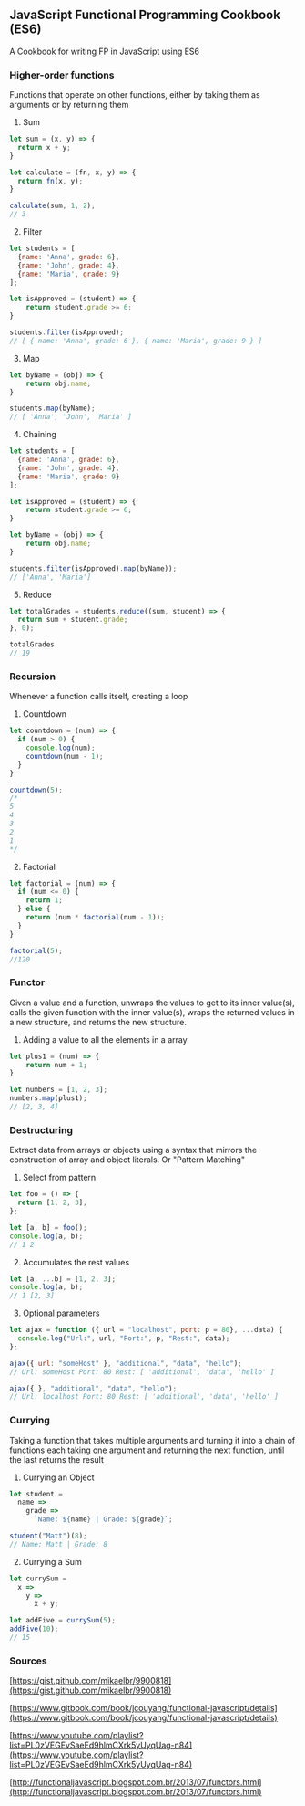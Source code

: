 ## JavaScript Functional Programming Cookbook (ES6)
A Cookbook for writing FP in JavaScript using ES6

### Higher-order functions
Functions that operate on other functions, either by taking them as arguments or by returning them

1) Sum

```javascript
let sum = (x, y) => {
  return x + y;
}

let calculate = (fn, x, y) => {
  return fn(x, y);
}

calculate(sum, 1, 2);
// 3
```

2) Filter

```javascript
let students = [
  {name: 'Anna', grade: 6},
  {name: 'John', grade: 4},
  {name: 'Maria', grade: 9}
];

let isApproved = (student) => {
    return student.grade >= 6;
}

students.filter(isApproved);
// [ { name: 'Anna', grade: 6 }, { name: 'Maria', grade: 9 } ]
```

3) Map

```javascript
let byName = (obj) => {
    return obj.name;
}

students.map(byName);
// [ 'Anna', 'John', 'Maria' ]
```

4) Chaining

```javascript
let students = [
  {name: 'Anna', grade: 6},
  {name: 'John', grade: 4},
  {name: 'Maria', grade: 9}
];

let isApproved = (student) => {
    return student.grade >= 6;
}

let byName = (obj) => {
    return obj.name;
}

students.filter(isApproved).map(byName));
// ['Anna', 'Maria']
```

5) Reduce

```javascript
let totalGrades = students.reduce((sum, student) => {
  return sum + student.grade;
}, 0);

totalGrades
// 19
```

### Recursion
Whenever a function calls itself, creating a loop

1) Countdown

```javascript
let countdown = (num) => {
  if (num > 0) {
    console.log(num);
    countdown(num - 1);
  }
}

countdown(5);
/*
5
4
3
2
1
*/
```

2) Factorial

```javascript
let factorial = (num) => {
  if (num <= 0) {
    return 1;
  } else {
    return (num * factorial(num - 1));
  }
}

factorial(5);
//120
```

### Functor
Given a value and a function, unwraps the values to get to its inner value(s), calls the given function with the inner value(s), wraps the returned values in a new structure, and returns the new structure.

1) Adding a value to all the elements in a array

```javascript
let plus1 = (num) => {
    return num + 1;
}

let numbers = [1, 2, 3];
numbers.map(plus1);
// [2, 3, 4]
```

### Destructuring
Extract data from arrays or objects using a syntax that mirrors the construction of array and object literals. Or "Pattern Matching"

1) Select from pattern

```javascript
let foo = () => {
  return [1, 2, 3];
};

let [a, b] = foo();
console.log(a, b);
// 1 2
```

2) Accumulates the rest values

```javascript
let [a, ...b] = [1, 2, 3];
console.log(a, b);
// 1 [2, 3]
```

3) Optional parameters

```javascript
let ajax = function ({ url = "localhost", port: p = 80}, ...data) {
  console.log("Url:", url, "Port:", p, "Rest:", data);
};

ajax({ url: "someHost" }, "additional", "data", "hello");
// Url: someHost Port: 80 Rest: [ 'additional', 'data', 'hello' ]

ajax({ }, "additional", "data", "hello");
// Url: localhost Port: 80 Rest: [ 'additional', 'data', 'hello' ]
```

### Currying
Taking a function that takes multiple arguments and turning it into a chain of functions each taking one argument and returning the next function, until the last returns the result

1) Currying an Object

```javascript
let student =
  name =>
    grade =>
      `Name: ${name} | Grade: ${grade}`;

student("Matt")(8);
// Name: Matt | Grade: 8
```

2) Currying a Sum

```javascript
let currySum =
  x =>
    y =>
      x + y;

let addFive = currySum(5);
addFive(10);
// 15
```

### Sources
[https://gist.github.com/mikaelbr/9900818](https://gist.github.com/mikaelbr/9900818)

[https://www.gitbook.com/book/jcouyang/functional-javascript/details](https://www.gitbook.com/book/jcouyang/functional-javascript/details)

[https://www.youtube.com/playlist?list=PL0zVEGEvSaeEd9hlmCXrk5yUyqUag-n84](https://www.youtube.com/playlist?list=PL0zVEGEvSaeEd9hlmCXrk5yUyqUag-n84)

[http://functionaljavascript.blogspot.com.br/2013/07/functors.html](http://functionaljavascript.blogspot.com.br/2013/07/functors.html)
